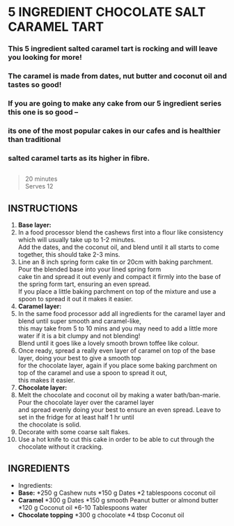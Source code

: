 # 5 INGREDIENT CHOCOLATE SALT CARAMEL TART

### This 5 ingredient salted caramel tart is rocking and will leave you looking for more!  
### The caramel is made from dates, nut butter and coconut oil and tastes so good!  
### If you are going to make any cake from our 5 ingredient series this one is so good – 
### its one of the most popular cakes in our cafes and is healthier than traditional  
### salted caramel tarts as its higher in fibre.
##

>20 minutes  
Serves 12
## INSTRUCTIONS

1. **Base layer:**
2. In a food processor blend the cashews first into a flour like consistency which will usually take up to 1-2 minutes.   
Add the dates, and the coconut oil, and blend until it all starts to come together, this should take 2-3 mins.
3. Line an 8 inch spring form cake tin or 20cm with baking parchment. Pour the blended base into your lined spring form   
cake tin and spread it out evenly and compact it firmly into the base of the spring form tart, ensuring an even spread.   
If you place a little baking parchment on top of the mixture and use a spoon to spread it out it makes it easier.
4. **Caramel layer:** 
5. In the same food processor add all ingredients for the caramel layer and blend until super smooth and caramel-like,  
this may take from 5 to 10 mins and you may need to add a little more water if it is a bit clumpy and not blending!   
Blend until it goes like a lovely smooth brown toffee like colour. 
6. Once ready, spread a really even layer of caramel on top of the base layer, doing your best to give a smooth top   
for the chocolate layer, again if you place some baking parchment on top of the caramel and use a spoon to spread it out,   
this makes it easier.
7. **Chocolate layer:**
8. Melt the chocolate and coconut oil by making a water bath/ban-marie. Pour the chocolate layer over the caramel layer   
and spread evenly doing your best to ensure an even spread. Leave to set in the fridge for at least half 1 hr until   
the chocolate is solid.
9. Decorate with some coarse salt flakes.  
10. Use a hot knife to cut this cake in order to be able to cut through the chocolate without it cracking. 

## INGREDIENTS

* Ingredients:
* **Base:**
    *250 g Cashew nuts
    *150 g Dates
    *2 tablespoons coconut oil
* **Caramel**
    *300 g Dates
    *150 g smooth Peanut butter or almond butter
    *120 g Coconut oil
    *6-10 Tablespoons water
* **Chocolate topping**
    *300 g chocolate
    *4 tbsp Coconut oil